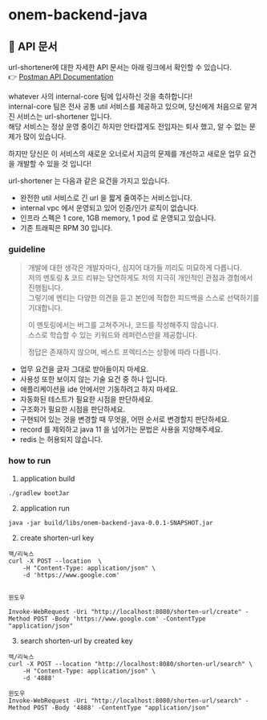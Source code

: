 # onem-backend-java

## 📄 API 문서
url-shortener에 대한 자세한 API 문서는 아래 링크에서 확인할 수 있습니다.  
👉 [Postman API Documentation](https://documenter.getpostman.com/view/20985719/2sAYX5MNuS)


whatever 사의 internal-core 팀에 입사하신 것을 축하합니다!  
internal-core 팀은 전사 공통 util 서비스를 제공하고 있으며, 당신에게 처음으로 맡겨진 서비스는 url-shortener 입니다.  
해당 서비스는 정상 운영 중이긴 하지만 안타깝게도 전임자는 퇴사 했고, 알 수 없는 문제가 많이 있습니다.

하지만 당신은 이 서비스의 새로운 오너로서 지금의 문제를 개선하고 새로운 업무 요건을 개발할 수 있을 것 입니다!

url-shortener 는 다음과 같은 요건을 가지고 있습니다.

- 완전한 util 서비스로 긴 url 을 짧게 줄여주는 서비스입니다.
- internal vpc 에서 운영되고 있어 인증/인가 로직이 없습니다.
- 인프라 스펙은 1 core, 1GB memory, 1 pod 로 운영되고 있습니다.
- 기존 트래픽은 RPM 30 입니다.

### guideline

> 개발에 대한 생각은 개발자마다, 심지어 대가들 끼리도 미묘하게 다릅니다.  
> 저의 멘토링 & 코드 리뷰는 당연하게도 저의 지극히 개인적인 관점과 경험에서 진행됩니다.  
> 그렇기에 멘티는 다양한 의견을 듣고 본인에 적합한 피드백을 스스로 선택하기를 기대합니다.
>
> 이 멘토링에서는 버그를 고쳐주거나, 코드를 작성해주지 않습니다.  
> 스스로 학습할 수 있는 키워드와 레퍼런스만을 제공합니다.
>
> 정답은 존재하지 않으며, 베스트 프렉티스는 상황에 따라 다릅니다.

- 업무 요건을 글자 그대로 받아들이지 마세요.
- 사용성 또한 보이지 않는 기술 요건 중 하나 입니다.
- 애플리케이션을 ide 안에서만 기동하려고 하지 마세요.
- 자동화된 테스트가 필요한 시점을 판단하세요.
- 구조화가 필요한 시점을 판단하세요.
- 구현되어 있는 것을 변경할 때 무엇을, 어떤 순서로 변경할지 판단하세요.
- record 를 제외하고 java 11 을 넘어가는 문법은 사용을 지양해주세요.
- redis 는 허용되지 않습니다.

### how to run

1. application build

```shell
./gradlew bootJar
```

2. application run

```shell
java -jar build/libs/onem-backend-java-0.0.1-SNAPSHOT.jar
````

2. create shorten-url key

```shell
맥/리눅스
curl -X POST --location  \
    -H "Content-Type: application/json" \
    -d 'https://www.google.com'
    

윈도우 
    
Invoke-WebRequest -Uri "http://localhost:8080/shorten-url/create" -Method POST -Body 'https://www.google.com' -ContentType "application/json"
```



3. search shorten-url by created key

```shell
맥/리눅스
curl -X POST --location "http://localhost:8080/shorten-url/search" \
    -H "Content-Type: application/json" \
    -d '4888'
    
윈도우
Invoke-WebRequest -Uri "http://localhost:8080/shorten-url/search" -Method POST -Body '4888' -ContentType "application/json"      
```

